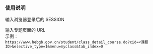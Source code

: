 ### 使用说明

输入浏览器登录后的 SESSION  

输入专题页面的 URL  
示例：  
 `https://www.hebgb.gov.cn/student/class_detail_course.do?cid=<课程ID>&elective_type=1&menu=myclass&tab_index=0`
